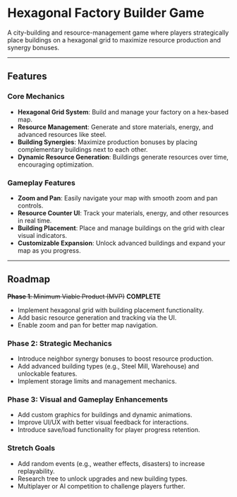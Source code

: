 # **Hexagonal Factory Builder Game**

A city-building and resource-management game where players strategically place buildings on a hexagonal grid to maximize resource production and synergy bonuses.

---

## **Features**

### **Core Mechanics**
- **Hexagonal Grid System**: Build and manage your factory on a hex-based map.
- **Resource Management**: Generate and store materials, energy, and advanced resources like steel.
- **Building Synergies**: Maximize production bonuses by placing complementary buildings next to each other.
- **Dynamic Resource Generation**: Buildings generate resources over time, encouraging optimization.

### **Gameplay Features**
- **Zoom and Pan**: Easily navigate your map with smooth zoom and pan controls.
- **Resource Counter UI**: Track your materials, energy, and other resources in real time.
- **Building Placement**: Place and manage buildings on the grid with clear visual indicators.
- **Customizable Expansion**: Unlock advanced buildings and expand your map as you progress.

---

## **Roadmap**

<del>**Phase 1**: Minimum Viable Product (MVP)</del> **COMPLETE**
- Implement hexagonal grid with building placement functionality.
- Add basic resource generation and tracking via the UI.
- Enable zoom and pan for better map navigation.

### **Phase 2**: Strategic Mechanics
- Introduce neighbor synergy bonuses to boost resource production.
- Add advanced building types (e.g., Steel Mill, Warehouse) and unlockable features.
- Implement storage limits and management mechanics.

### **Phase 3**: Visual and Gameplay Enhancements
- Add custom graphics for buildings and dynamic animations.
- Improve UI/UX with better visual feedback for interactions.
- Introduce save/load functionality for player progress retention.

### **Stretch Goals**
- Add random events (e.g., weather effects, disasters) to increase replayability.
- Research tree to unlock upgrades and new building types.
- Multiplayer or AI competition to challenge players further.
